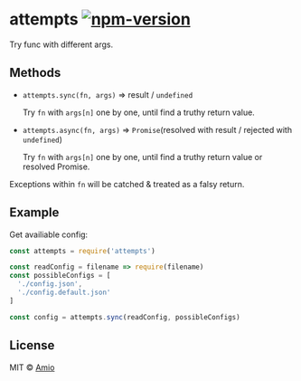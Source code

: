 # attempts [![npm-version][npm-badge]][npm-link]

Try func with different args.

## Methods

- `attempts.sync(fn, args)` ⇒ result / `undefined`  

  Try `fn` with `args[n]` one by one, until find a truthy return value.

- `attempts.async(fn, args)` ⇒ `Promise`(resolved with result / rejected with `undefined`)  

  Try `fn` with `args[n]` one by one, until find a truthy return value or
  resolved Promise.

Exceptions within `fn` will be catched & treated as a falsy return.

## Example

Get availiable config:

```javascript
const attempts = require('attempts')

const readConfig = filename => require(filename)
const possibleConfigs = [
  './config.json',
  './config.default.json'
]

const config = attempts.sync(readConfig, possibleConfigs)
```

## License

MIT © [Amio][author]

[npm-badge]:https://img.shields.io/npm/v/attempts.svg?style=flat-square
[npm-link]: https://www.npmjs.com/package/attempts
[author]:   https://github.com/amio
